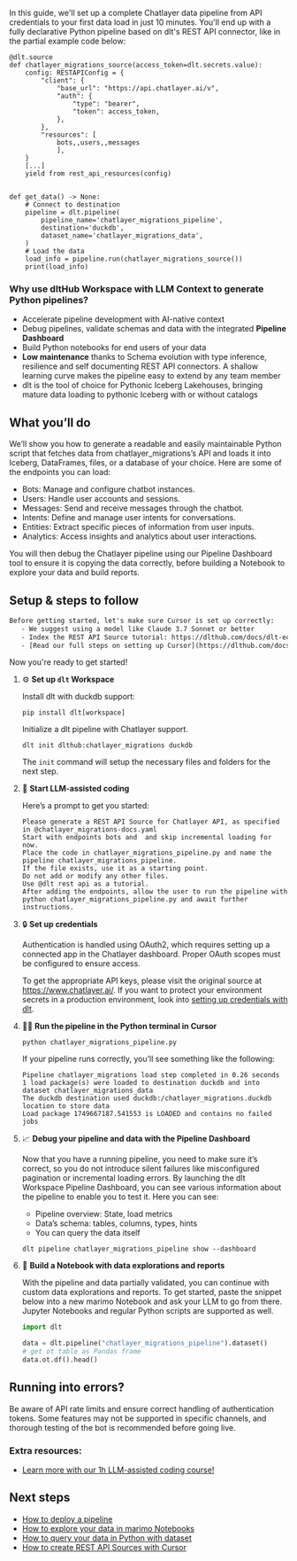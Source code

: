 In this guide, we'll set up a complete Chatlayer data pipeline from API credentials to your first data load in just 10 minutes. You'll end up with a fully declarative Python pipeline based on dlt's REST API connector, like in the partial example code below:

```python-outcome
@dlt.source
def chatlayer_migrations_source(access_token=dlt.secrets.value):
    config: RESTAPIConfig = {
        "client": {
            "base_url": "https://api.chatlayer.ai/v",
            "auth": {
                "type": "bearer",
                "token": access_token,
            },
        },
        "resources": [
            bots,,users,,messages
            ],
    }
    [...]
    yield from rest_api_resources(config)


def get_data() -> None:
    # Connect to destination
    pipeline = dlt.pipeline(
        pipeline_name='chatlayer_migrations_pipeline',
        destination='duckdb',
        dataset_name='chatlayer_migrations_data', 
    )
    # Load the data
    load_info = pipeline.run(chatlayer_migrations_source())
    print(load_info) 
```

### Why use dltHub Workspace with LLM Context to generate Python pipelines?

- Accelerate pipeline development with AI-native context
- Debug pipelines, validate schemas and data with the integrated **Pipeline Dashboard**
- Build Python notebooks for end users of your data
- **Low maintenance** thanks to Schema evolution with type inference, resilience and self documenting REST API connectors. A shallow learning curve makes the pipeline easy to extend by any team member
- dlt is the tool of choice for Pythonic Iceberg Lakehouses, bringing mature data loading to pythonic Iceberg with or without catalogs

## What you’ll do

We’ll show you how to generate a readable and easily maintainable Python script that fetches data from chatlayer_migrations’s API and loads it into Iceberg, DataFrames, files, or a database of your choice. Here are some of the endpoints you can load:

- Bots: Manage and configure chatbot instances.
- Users: Handle user accounts and sessions.
- Messages: Send and receive messages through the chatbot.
- Intents: Define and manage user intents for conversations.
- Entities: Extract specific pieces of information from user inputs.
- Analytics: Access insights and analytics about user interactions.

You will then debug the Chatlayer pipeline using our Pipeline Dashboard tool to ensure it is copying the data correctly, before building a Notebook to explore your data and build reports.

## Setup & steps to follow

```default
Before getting started, let's make sure Cursor is set up correctly:
   - We suggest using a model like Claude 3.7 Sonnet or better
   - Index the REST API Source tutorial: https://dlthub.com/docs/dlt-ecosystem/verified-sources/rest_api/ and add it to context as **@dlt rest api**
   - [Read our full steps on setting up Cursor](https://dlthub.com/docs/dlt-ecosystem/llm-tooling/cursor-restapi#23-configuring-cursor-with-documentation)
```

Now you're ready to get started!

1. ⚙️ **Set up `dlt` Workspace**
    
    Install dlt with duckdb support:
    ```shell
    pip install dlt[workspace]
    ```

    Initialize a dlt pipeline with Chatlayer support.
    ```shell
    dlt init dlthub:chatlayer_migrations duckdb
    ```

    The `init` command will setup the necessary files and folders for the next step.
    
2. 🤠 **Start LLM-assisted coding**
    
    Here’s a prompt to get you started:
    
    ```prompt
    Please generate a REST API Source for Chatlayer API, as specified in @chatlayer_migrations-docs.yaml 
    Start with endpoints bots and  and skip incremental loading for now. 
    Place the code in chatlayer_migrations_pipeline.py and name the pipeline chatlayer_migrations_pipeline. 
    If the file exists, use it as a starting point. 
    Do not add or modify any other files. 
    Use @dlt rest api as a tutorial. 
    After adding the endpoints, allow the user to run the pipeline with python chatlayer_migrations_pipeline.py and await further instructions.
    ```

    
3. 🔒 **Set up credentials** 
    
    Authentication is handled using OAuth2, which requires setting up a connected app in the Chatlayer dashboard. Proper OAuth scopes must be configured to ensure access.
    
    To get the appropriate API keys, please visit the original source at https://www.chatlayer.ai/.
    If you want to protect your environment secrets in a production environment, look into [setting up credentials with dlt](https://dlthub.com/docs/walkthroughs/add_credentials).
    
4. 🏃‍♀️ **Run the pipeline in the Python terminal in Cursor**
    
    ```shell
    python chatlayer_migrations_pipeline.py
    ```
    
    If your pipeline runs correctly, you’ll see something like the following:
    
    ```shell
    Pipeline chatlayer_migrations load step completed in 0.26 seconds
    1 load package(s) were loaded to destination duckdb and into dataset chatlayer_migrations_data
    The duckdb destination used duckdb:/chatlayer_migrations.duckdb location to store data
    Load package 1749667187.541553 is LOADED and contains no failed jobs
    ```
    
5. 📈 **Debug your pipeline and data with the Pipeline Dashboard**

    Now that you have a running pipeline, you need to make sure it’s correct, so you do not introduce silent failures like misconfigured pagination or incremental loading errors. By launching the dlt Workspace Pipeline Dashboard, you can see various information about the pipeline to enable you to test it. Here you can see:
    - Pipeline overview: State, load metrics
    - Data’s schema: tables, columns, types, hints
    - You can query the data itself
    
    ```shell
    dlt pipeline chatlayer_migrations_pipeline show --dashboard
    ```
    
6. 🐍 **Build a Notebook with data explorations and reports**

    With the pipeline and data partially validated, you can continue with custom data explorations and reports. To get started, paste the snippet below into a new marimo Notebook and ask your LLM to go from there. Jupyter Notebooks and regular Python scripts are supported as well.

    
    ```python
    import dlt

   data = dlt.pipeline("chatlayer_migrations_pipeline").dataset()
   # get ot table as Pandas frame
   data.ot.df().head()
    ```

## Running into errors?

Be aware of API rate limits and ensure correct handling of authentication tokens. Some features may not be supported in specific channels, and thorough testing of the bot is recommended before going live.

### Extra resources:

- [Learn more with our 1h LLM-assisted coding course!](https://www.youtube.com/watch?v=GGid70rnJuM)

## Next steps

- [How to deploy a pipeline](https://dlthub.com/docs/walkthroughs/deploy-a-pipeline)
- [How to explore your data in marimo Notebooks](https://dlthub.com/docs/general-usage/dataset-access/marimo)
- [How to query your data in Python with dataset](https://dlthub.com/docs/general-usage/dataset-access/dataset)
- [How to create REST API Sources with Cursor](https://dlthub.com/docs/dlt-ecosystem/llm-tooling/cursor-restapi)